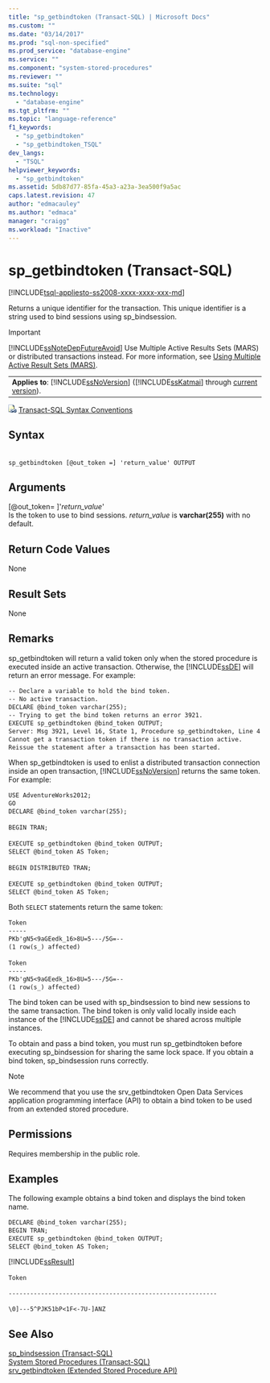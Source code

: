 ```yaml
---
title: "sp_getbindtoken (Transact-SQL) | Microsoft Docs"
ms.custom: ""
ms.date: "03/14/2017"
ms.prod: "sql-non-specified"
ms.prod_service: "database-engine"
ms.service: ""
ms.component: "system-stored-procedures"
ms.reviewer: ""
ms.suite: "sql"
ms.technology: 
  - "database-engine"
ms.tgt_pltfrm: ""
ms.topic: "language-reference"
f1_keywords: 
  - "sp_getbindtoken"
  - "sp_getbindtoken_TSQL"
dev_langs: 
  - "TSQL"
helpviewer_keywords: 
  - "sp_getbindtoken"
ms.assetid: 5db87d77-85fa-45a3-a23a-3ea500f9a5ac
caps.latest.revision: 47
author: "edmacauley"
ms.author: "edmaca"
manager: "craigg"
ms.workload: "Inactive"
---
```

# sp_getbindtoken (Transact-SQL)
[!INCLUDE[tsql-appliesto-ss2008-xxxx-xxxx-xxx-md](../../includes/tsql-appliesto-ss2008-xxxx-xxxx-xxx-md.md)]

  Returns a unique identifier for the transaction. This unique identifier is a string used to bind sessions using sp_bindsession.  
  
> [!IMPORTANT]  
>  [!INCLUDE[ssNoteDepFutureAvoid](../../includes/ssnotedepfutureavoid-md.md)] Use Multiple Active Results Sets (MARS) or distributed transactions instead. For more information, see [Using Multiple Active Result Sets &#40;MARS&#41;](../../relational-databases/native-client/features/using-multiple-active-result-sets-mars.md).  
  
||  
|-|  
|**Applies to**: [!INCLUDE[ssNoVersion](../../includes/ssnoversion-md.md)] ([!INCLUDE[ssKatmai](../../includes/sskatmai-md.md)] through [current version](http://go.microsoft.com/fwlink/p/?LinkId=299658)).|  
  
 ![Topic link icon](../../database-engine/configure-windows/media/topic-link.gif "Topic link icon") [Transact-SQL Syntax Conventions](../../t-sql/language-elements/transact-sql-syntax-conventions-transact-sql.md)  
  
## Syntax  
  
```  
  
sp_getbindtoken [@out_token =] 'return_value' OUTPUT   
```  
  
## Arguments  
 [@out_token= ]'*return_value*'  
 Is the token to use to bind sessions. *return_value* is **varchar(255)** with no default.  
  
## Return Code Values  
 None  
  
## Result Sets  
 None  
  
## Remarks  
 sp_getbindtoken will return a valid token only when the stored procedure is executed inside an active transaction. Otherwise, the [!INCLUDE[ssDE](../../includes/ssde-md.md)] will return an error message. For example:  
  
```  
-- Declare a variable to hold the bind token.  
-- No active transaction.  
DECLARE @bind_token varchar(255);  
-- Trying to get the bind token returns an error 3921.  
EXECUTE sp_getbindtoken @bind_token OUTPUT;  
Server: Msg 3921, Level 16, State 1, Procedure sp_getbindtoken, Line 4  
Cannot get a transaction token if there is no transaction active.  
Reissue the statement after a transaction has been started.  
```  
  
 When sp_getbindtoken is used to enlist a distributed transaction connection inside an open transaction, [!INCLUDE[ssNoVersion](../../includes/ssnoversion-md.md)] returns the same token. For example:  
  
```  
USE AdventureWorks2012;  
GO  
DECLARE @bind_token varchar(255);  
  
BEGIN TRAN;  
  
EXECUTE sp_getbindtoken @bind_token OUTPUT;  
SELECT @bind_token AS Token;  
  
BEGIN DISTRIBUTED TRAN;  
  
EXECUTE sp_getbindtoken @bind_token OUTPUT;  
SELECT @bind_token AS Token;  
```  
  
 Both `SELECT` statements return the same token:  
  
```  
Token  
-----  
PKb'gN5<9aGEedk_16>8U=5---/5G=--  
(1 row(s_) affected)  
  
Token  
-----  
PKb'gN5<9aGEedk_16>8U=5---/5G=--  
(1 row(s_) affected)  
```  
  
 The bind token can be used with sp_bindsession to bind new sessions to the same transaction. The bind token is only valid locally inside each instance of the [!INCLUDE[ssDE](../../includes/ssde-md.md)] and cannot be shared across multiple instances.  
  
 To obtain and pass a bind token, you must run sp_getbindtoken before executing sp_bindsession for sharing the same lock space. If you obtain a bind token, sp_bindsession runs correctly.  
  
> [!NOTE]  
>  We recommend that you use the srv_getbindtoken Open Data Services application programming interface (API) to obtain a bind token to be used from an extended stored procedure.  
  
## Permissions  
 Requires membership in the public role.  
  
## Examples  
 The following example obtains a bind token and displays the bind token name.  
  
```  
DECLARE @bind_token varchar(255);  
BEGIN TRAN;  
EXECUTE sp_getbindtoken @bind_token OUTPUT;  
SELECT @bind_token AS Token;  
```  
  
 [!INCLUDE[ssResult](../../includes/ssresult-md.md)]  
  
 `Token`  
  
 `----------------------------------------------------------`  
  
 `\0]---5^PJK51bP<1F<-7U-]ANZ`  
  
## See Also  
 [sp_bindsession &#40;Transact-SQL&#41;](../../relational-databases/system-stored-procedures/sp-bindsession-transact-sql.md)   
 [System Stored Procedures &#40;Transact-SQL&#41;](../../relational-databases/system-stored-procedures/system-stored-procedures-transact-sql.md)   
 [srv_getbindtoken &#40;Extended Stored Procedure API&#41;](../../relational-databases/extended-stored-procedures-reference/srv-getbindtoken-extended-stored-procedure-api.md)  
  
  
